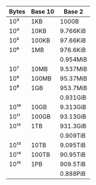 | Bytes | Base 10 | Base 2 |
| --- | --- | --- |
| 10³ | 1KB | 1000B |
| 10⁴ | 10KB | 9.766KiB |
| 10⁵ | 100KB | 97.66KiB |
| 10⁶ | 1MB | 976.6KiB |
|     |     | 0.954MiB |
| 10⁷ | 10MB | 9.537MiB |
| 10⁸ | 100MB | 95.37MiB |
| 10⁹ | 1GB | 953.7MiB |
|     |     | 0.931GiB |
| 10¹⁰ | 10GB | 9.313GiB |
| 10¹¹ | 100GB | 93.13GiB |
| 10¹² | 1TB | 931.3GiB |
|     |     | 0.909TiB |
| 10¹³ | 10TB | 9.095TiB |
| 10¹⁴ | 100TB | 90.95TiB |
| 10¹⁵ | 1PB | 909.5TiB |
|     |     | 0.888PiB |